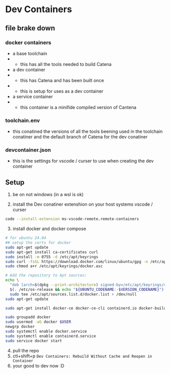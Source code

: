 # Dev Containers

## file brake down

### docker containers

- a base toolchain
- - this has all the tools needed to build Catena
- a dev container
- - this has Catena and has been built once
- - this is setup for uses as a dev container
- a service container
- - this container is a minifide compiled version of Cantena

### toolchain.env
- this conatined the versions of all the tools beening used in the toolchain conatiner and the default branch of Catena for the dev conatiner

### devcontainer.json
- this is the settings for vscode / curser to use when creating the dev container

## Setup
1. be on not windows (in a wsl is ok)

2. install the Dev conatiner extenshion on your host systems vscode / curser
```sh
code --install-extension ms-vscode-remote.remote-containers
```

3. install docker and docker compose
```sh
# for ubuntu 24.04
## setup the certs for docker
sudo apt-get update
sudo apt-get install ca-certificates curl
sudo install -m 0755 -d /etc/apt/keyrings
sudo curl -fsSL https://download.docker.com/linux/ubuntu/gpg -o /etc/apt/keyrings/docker.asc
sudo chmod a+r /etc/apt/keyrings/docker.asc

# Add the repository to Apt sources:
echo \
  "deb [arch=$(dpkg --print-architecture) signed-by=/etc/apt/keyrings/docker.asc] https://download.docker.com/linux/ubuntu \
  $(. /etc/os-release && echo "${UBUNTU_CODENAME:-$VERSION_CODENAME}") stable" | \
  sudo tee /etc/apt/sources.list.d/docker.list > /dev/null
sudo apt-get update
```
```sh
sudo apt-get install docker-ce docker-ce-cli containerd.io docker-buildx-plugin docker-compose-plugin

sudo groupadd docker
sudo usermod -aG docker $USER
newgrp docker
sudo systemctl enable docker.service
sudo systemctl enable containerd.service
sudo service docker start
```

4. pull the repo
5. ctl+shift+p `Dev Containers: Rebuild Without Cache and Reopen in Container`
6. your good to dev now :D

